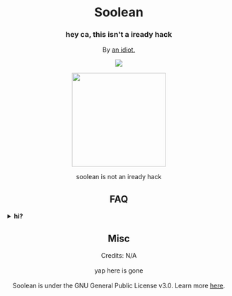 <h1 align="center">Soolean</h1>
<h3 align="center">hey ca, this isn't a iready hack</h3>
<p align="center">By <a href="https://spy.pet">an idiot.</a>
<p align="center">
	<a href="https://discord.gg/BWNZpSBJJ8">
	<img src="https://img.shields.io/discord/1192248054691151882?label=discord&logo=discord">
        </a>
</p>
<p align="center">
<img width="212" height="212" src="https://github.com/orphanlol/soolean/assets/83834491/46d4a389-dba7-4fde-9ae4-ed2d8a313e8d">
</p>

<p align="center">
soolean is not an iready hack<br>

<h2 align="center">FAQ</h2>
<details>
  	<summary><b>hi?</b></summary>

i do stuff
</details>


  
<h2 align="center">Misc</h2>

<p align="center">
Credits: N/A<br><br>
yap here is gone<br><br>
Soolean is under the GNU General Public License v3.0. Learn more <a href="https://github.com/orphanlol/soolean/blob/main/LICENSE">here</a>.</p>
